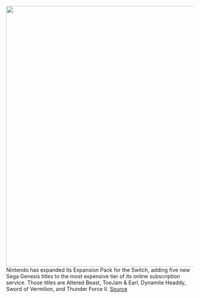 <img src='https://cdn.vox-cdn.com/thumbor/Drmyu6YdmxPsut86D794FyVjiOU=/0x0:1600x900/1200x800/filters:focal(672x322:928x578)/cdn.vox-cdn.com/uploads/chorus_image/image/70285130/NintendoSwitchOLEDmodel_02.0.jpg' width='700px' /><br/>
Nintendo has expanded its Expansion Pack for the Switch, adding five new Sega Genesis titles to the most expensive tier of its online subscription service. Those titles are Altered Beast, ToeJam & Earl, Dynamite Headdy, Sword of Vermilion, and Thunder Force II.
<a href='https://www.theverge.com/2021/12/17/22841042/nintendo-switch-online-expansion-pack-sega-geneis-games-new-titles'> Source <a/>